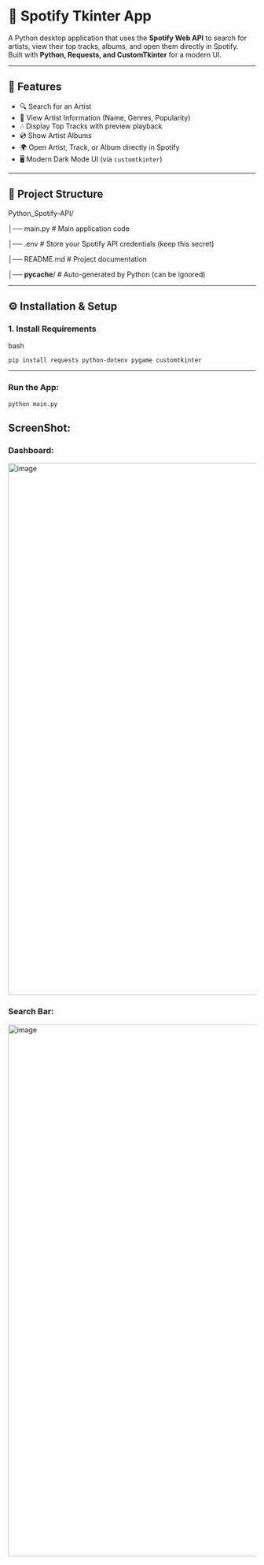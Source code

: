 # 🎵 Spotify Tkinter App

A Python desktop application that uses the **Spotify Web API** to search for artists, view their top tracks, albums, and open them directly in Spotify.  
Built with **Python, Requests, and CustomTkinter** for a modern UI.

---

## 🚀 Features
- 🔍 Search for an Artist  
- 🎤 View Artist Information (Name, Genres, Popularity)  
- 🎶 Display Top Tracks with preview playback  
- 💿 Show Artist Albums  
- 🌍 Open Artist, Track, or Album directly in Spotify  
- 🖥 Modern Dark Mode UI (via `customtkinter`)  

---

## 📂 Project Structure

Python_Spotify-API/

│── main.py       # Main application code

│── .env          # Store your Spotify API credentials (keep this secret)

│── README.md     # Project documentation

│── __pycache__/  # Auto-generated by Python (can be ignored)


---

## ⚙️ Installation & Setup

### 1. Install Requirements

bash
```
pip install requests python-dotenv pygame customtkinter
```
---
### Run the App:
```
python main.py
```

## ScreenShot:

### Dashboard:

<img width="1920" height="1080" alt="image" src="https://github.com/user-attachments/assets/3c077f12-5f47-48d8-8db1-b1c0383a2961" />

### Search Bar:

<img width="1920" height="1080" alt="image" src="https://github.com/user-attachments/assets/ee3459a1-7c15-4e91-b9c0-943370019c75" />



